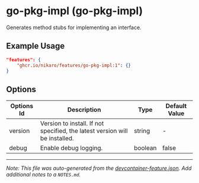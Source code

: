 
# go-pkg-impl (go-pkg-impl)

Generates method stubs for implementing an interface.

## Example Usage

```json
"features": {
    "ghcr.io/nikaro/features/go-pkg-impl:1": {}
}
```

## Options

| Options Id | Description | Type | Default Value |
|-----|-----|-----|-----|
| version | Version to install. If not specified, the latest version will be installed. | string | - |
| debug | Enable debug logging. | boolean | false |



---

_Note: This file was auto-generated from the [devcontainer-feature.json](https://github.com/nikaro/features/blob/main/src/go-pkg-impl/devcontainer-feature.json).  Add additional notes to a `NOTES.md`._
